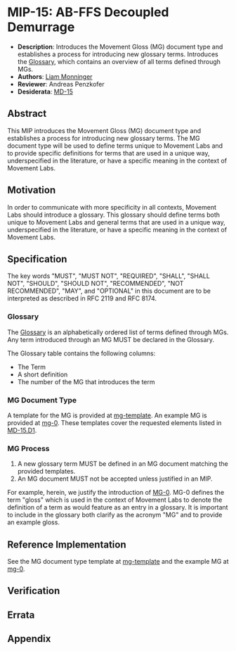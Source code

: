 # MIP-15: AB-FFS Decoupled Demurrage
- **Description**: Introduces the Movement Gloss (MG) document type and establishes a process for introducing new glossary terms. Introduces the [Glossary](../GLOSSARY.md), which contains an overview of all terms defined through MGs.
- **Authors**: [Liam Monninger](mailto:liam@movementlabs.xyz)
- **Reviewer**: Andreas Penzkofer
- **Desiderata**: [MD-15](../MD/md-15/README.md)

## Abstract

This MIP introduces the Movement Gloss (MG) document type and establishes a process for introducing new glossary terms. The MG document type will be used to define terms unique to Movement Labs and to provide specific definitions for terms that are used in a unique way, underspecified in the literature, or have a specific meaning in the context of Movement Labs.

## Motivation

In order to communicate with more specificity in all contexts, Movement Labs should introduce a glossary. This glossary should define terms both unique to Movement Labs and general terms that are used in a unique way, underspecified in the literature, or have a specific meaning in the context of Movement Labs.

## Specification

The key words "MUST", "MUST NOT", "REQUIRED", "SHALL", "SHALL NOT", "SHOULD", "SHOULD NOT", "RECOMMENDED", "NOT RECOMMENDED", "MAY", and "OPTIONAL" in this document are to be interpreted as described in RFC 2119 and RFC 8174.

### Glossary

The [Glossary](../GLOSSARY.md) is an alphabetically ordered list of terms defined through MGs. Any term introduced through an MG MUST be declared in the Glossary. 

The Glossary table contains the following columns:
- The Term
- A short definition
- The number of the MG that introduces the term

### MG Document Type
A template for the MG is provided at [mg-template](../../md-template.md). An example MG is provided at [mg-0](../../MG/mg-0/README.md). These templates cover the requested elements listed in [MD-15.D1](../MD/md-15/README.md).

### MG Process
1. A new glossary term MUST be defined in an MG document matching the provided templates.
2. An MG document MUST not be accepted unless justified in an MIP.

For example, herein, we justify the introduction of [MG-0](../../MG/mg-0/README.md). MG-0 defines the term "gloss" which is used in the context of Movement Labs to denote the definition of a term as would feature as an entry in a glossary. It is important to include in the glossary both clarify as the acronym "MG" and to provide an example gloss. 

## Reference Implementation
See the MG document type template at [mg-template](../../md-template.md) and the example MG at [mg-0](../../MG/mg-0/README.md).


## Verification



## Errata


## Appendix
